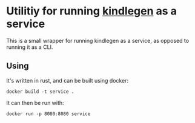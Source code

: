 # Utilitiy for running [kindlegen](https://www.amazon.com/gp/feature.html?ie=UTF8&docId=1000765211<Paste>) as a service

This is a small wrapper for running kindlegen as a service, as opposed to running it as a CLI.

## Using

It's written in rust, and can be built using docker:

```
docker build -t service .
```

It can then be run with:

```
docker run -p 8080:8080 service
```
